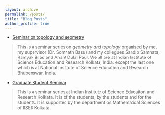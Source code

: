 ```yaml
---
layout: archive
permalink: /posts/
title: "Blog Posts"
author_profile: true
---
```


<!-- ## <i class="fas fa-fw fa-code" aria-hidden="true"></i> Poli 891: Lab for Advanced Political Data Science -->
- [Seminar on topology and geometry](/files/html/topology_seminar/seminar-on-topology-and-geometry.html)
> This is a seminar series on *geometry and topology* organised by me, my supervisor (Dr. Somnath Basu) and my collegues Sandip Samnata, Ramyak Bilas and Anant Dulal Paul. We all are at Indian Institute of Science Education and Research Kolkata, India. except the last one which is at National Institute of Science Education and Research Bhubenswar, India.

- [Graduate Student Seminar](/files/html/GSS/graduate-student-seminar.html)
> This is a seminar series at Indian Institute of Science Educaiton and Research Kolkata. It is of the students, by the students and for the students. It is supported by the department os Mathematical Sciences of IISER Kolkata.

<!-- - [Tutorial on Geogebra](/files/html/tutorials/geogebra/Workshop_on_Geogebra.html)
> This is a small tutorial on Geogebra.  -->
